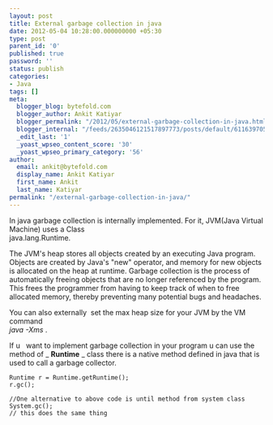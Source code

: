```yaml
---
layout: post
title: External garbage collection in java
date: 2012-05-04 10:28:00.000000000 +05:30
type: post
parent_id: '0'
published: true
password: ''
status: publish
categories:
- Java
tags: []
meta:
  blogger_blog: bytefold.com
  blogger_author: Ankit Katiyar
  blogger_permalink: "/2012/05/external-garbage-collection-in-java.html"
  blogger_internal: "/feeds/2635046121517897773/posts/default/6116397053749000836"
  _edit_last: '1'
  _yoast_wpseo_content_score: '30'
  _yoast_wpseo_primary_category: '56'
author:
  email: ankit@bytefold.com
  display_name: Ankit Katiyar
  first_name: Ankit
  last_name: Katiyar
permalink: "/external-garbage-collection-in-java/"
---
```

In java garbage collection is internally implemented. For it, JVM(Java Virtual Machine) uses a Class  
java.lang.Runtime.

The JVM's heap stores all objects created by an executing Java program. Objects are created by Java's "new" operator, and memory for new objects is allocated on the heap at runtime. Garbage collection is the process of automatically freeing objects that are no longer referenced by the program. This frees the programmer from having to keep track of when to free allocated memory, thereby preventing many potential bugs and headaches.

You can also externally &nbsp;set the max heap size for your JVM by the VM command  
_java -Xms_ .

If u &nbsp; want to implement garbage collection in your program u can use the method of _ **Runtime** _ class there is a native method defined in java that is used to call a garbage collector.

```
Runtime r = Runtime.getRuntime();
r.gc();

//One alternative to above code is until method from system class
System.gc();
// this does the same thing
```

